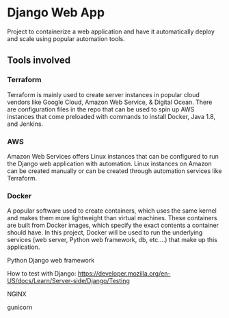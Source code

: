 # Django Web App
Project to containerize a web application and have it automatically deploy and scale using popular automation tools.

## Tools involved

### Terraform

Terraform is mainly used to create server instances in popular cloud vendors like Google Cloud, Amazon Web Service, & Digital Ocean.
There are configuration files in the repo that can be used to spin up AWS instances that come preloaded with
commands to install Docker, Java 1.8, and Jenkins. 

### AWS

Amazon Web Services offers Linux instances that can be configured to run the Django web application with automation. Linux instances
on Amazon can be created manually or can be created through automation services like Terraform.

### Docker

A popular software used to create containers, which uses the same kernel and makes them more lightweight than virtual machines.
These containers are built from Docker images, which specify the exact contents a container should have. In this project, Docker
will be used to run the underlying services (web server, Python web framework, db, etc....) that make up this application.

Python Django web framework

How to test with Django: https://developer.mozilla.org/en-US/docs/Learn/Server-side/Django/Testing

NGINX

gunicorn
